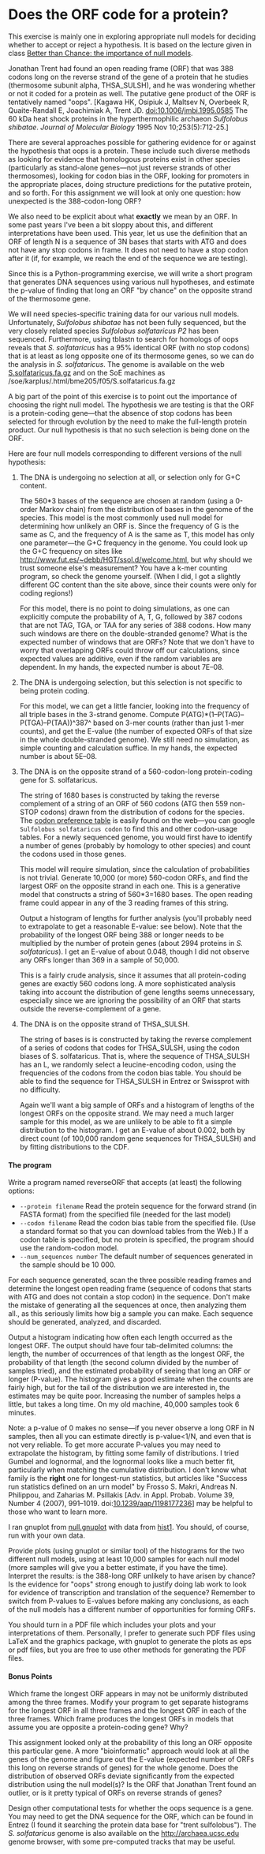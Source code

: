 # Does the ORF code for a protein?

This exercise is mainly one in exploring appropriate null models for
deciding whether to accept or reject a hypothesis. It is based on the
lecture given in class [Better than Chance: the importance of null
models](http://users.soe.ucsc.edu/~karplus/papers/better-than-chance-sep-11.pdf).

Jonathan Trent had found an open reading frame (ORF) that was 388 codons
long on the reverse strand of the gene of a protein that he studies
(thermosome subunit alpha, THSA\_SULSH), and he was wondering whether or
not it coded for a protein as well. The putative gene product of the ORF
is tentatively named "oops". [Kagawa HK, Osipiuk J, Maltsev N, Overbeek
R, Quaite-Randall E, Joachimiak A, Trent JD.
[doi:10.1006/jmbi.1995.0585](http://dx.doi.org/10.1006/jmbi.1995.0585)
The 60 kDa heat shock proteins in the hyperthermophilic archaeon
*Sulfolobus shibatae*. *Journal of Molecular Biology* 1995 Nov
10;253(5):712-25.]

There are several approaches possible for gathering evidence for or
against the hypothesis that oops is a protein. These include such
diverse methods as looking for evidence that homologous proteins exist
in other species (particularly as stand-alone genes—not just reverse
strands of other thermosomes), looking for codon bias in the ORF,
looking for promoters in the appropriate places, doing structure
predictions for the putative protein, and so forth. For this assignment
we will look at only one question: how unexpected is the 388-codon-long
ORF?

We also need to be explicit about what **exactly** we mean by an ORF. In
some past years I've been a bit sloppy about this, and different
interpretations have been used. This year, let us use the definition
that an ORF of length N is a sequence of 3N bases that starts with ATG
and does not have any stop codons in frame. It does not need to have a
stop codon after it (if, for example, we reach the end of the sequence
we are testing).

Since this is a Python-programming exercise, we will write a short
program that generates DNA sequences using various null hypotheses, and
estimate the p-value of finding that long an ORF "by chance" on the
opposite strand of the thermosome gene.

We will need species-specific training data for our various null models.
Unfortunately, *Sulfolobus shibatae* has not been fully sequenced, but
the very closely related species *Sulfolobus solfataricus P2* has been
sequenced. Furthermore, using tblastn to search for homologs of oops
reveals that *S. solfataricus* has a 95% identical ORF (with no stop
codons) that is at least as long opposite one of its thermosome genes,
so we can do the analysis in *S. solfataricus*. The genome is available
on the web
[S.solfataricus.fa.gz](http://www.soe.ucsc.edu/classes/bme205/Fall05/S.solfataricus.fa.gz)
and on the SoE machines as
/soe/karplus/.html/bme205/f05/S.solfataricus.fa.gz

A big part of the point of this exercise is to point out the importance
of choosing the right null model. The hypothesis we are testing is that
the ORF is a protein-coding gene—that the absence of stop codons has
been selected for through evolution by the need to make the full-length
protein product. Our null hypothesis is that no such selection is being
done on the ORF.

Here are four null models corresponding to different versions of the
null hypothesis:

1.  The DNA is undergoing no selection at all, or selection only for G+C
    content.

    The 560\*3 bases of the sequence are chosen at random (using a
    0-order Markov chain) from the distribution of bases in the genome
    of the species. This model is the most commonly used null model for
    determining how unlikely an ORF is. Since the frequency of G is the
    same as C, and the frequency of A is the same as T, this model has
    only one parameter—the G+C frequency in the genome. You could look
    up the G+C frequency on sites like
    <http://www.fut.es/~debb/HGT/ssol.d/welcome.html>, but why should we
    trust someone else's measurement? You have a k-mer counting program,
    so check the genome yourself. (When I did, I got a slightly
    different GC content than the site above, since their counts were
    only for coding regions!)

    For this model, there is no point to doing simulations, as one can
    explicitly compute the probability of A, T, G, followed by 387
    codons that are not TAG, TGA, or TAA for any series of 388 codons.
    How many such windows are there on the double-stranded genome? What
    is the expected number of windows that are ORFs? Note that we don't
    have to worry that overlapping ORFs could throw off our
    calculations, since expected values are additive, even if the random
    variables are dependent. In my hands, the expected number is about
    7E–08.

2.  The DNA is undergoing selection, but this selection is not specific
    to being protein coding.

    For this model, we can get a little fancier, looking into the
    frequency of all triple bases in the 3-strand genome. Compute
    P(ATG)\*(1–P(TAG)–P(TGA)–P(TAA))^387^ based on 3-mer counts (rather
    than just 1-mer counts), and get the E-value (the number of expected
    ORFs of that size in the whole double-stranded genome). We still
    need no simulation, as simple counting and calculation suffice. In
    my hands, the expected number is about 5E–08.

3.  The DNA is on the opposite strand of a 560-codon-long protein-coding
    gene for S. solfataricus.

    The string of 1680 bases is constructed by taking the reverse
    complement of a string of an ORF of 560 codons (ATG then 559
    non-STOP codons) drawn from the distribution of codons for the
    species. The [codon preference
    table](http://www.kazusa.or.jp/codon/cgi-bin/showcodon.cgi?species=273057)
    is easily found on the web—you can google
    `Sulfolobus solfataricus codon` to find this and other codon-usage
    tables. For a newly sequenced genome, you would first have to
    identify a number of genes (probably by homology to other species)
    and count the codons used in those genes.

    This model will require simulation, since the calculation of
    probabilities is not trivial. Generate 10,000 (or more) 560-codon
    ORFs, and find the largest ORF on the opposite strand in each one.
    This is a generative model that constructs a string of 560\*3=1680
    bases. The open reading frame could appear in any of the 3 reading
    frames of this string.

    Output a histogram of lengths for further analysis (you'll probably
    need to extrapolate to get a reasonable E-value: see below). Note
    that the probability of the longest ORF being 388 or longer needs to
    be multiplied by the number of protein genes (about 2994 proteins in
    *S. solfataricus*). I get an E-value of about 0.048, though I did
    not observe any ORFs longer than 369 in a sample of 50,000.

    This is a fairly crude analysis, since it assumes that all
    protein-coding genes are exactly 560 codons long. A more
    sophisticated analysis taking into account the distribution of gene
    lengths seems unnecessary, especially since we are ignoring the
    possibility of an ORF that starts outside the reverse-complement of
    a gene.

4.  The DNA is on the opposite strand of THSA\_SULSH.

    The string of bases is is constructed by taking the reverse
    complement of a series of codons that codes for THSA\_SULSH, using
    the codon biases of S. solfataricus. That is, where the sequence of
    THSA\_SULSH has an L, we randomly select a leucine-encoding codon,
    using the frequencies of the codons from the codon bias table. You
    should be able to find the sequence for THSA\_SULSH in Entrez or
    Swissprot with no difficulty.

    Again we'll want a big sample of ORFs and a histogram of lengths of
    the longest ORFs on the opposite strand. We may need a much larger
    sample for this model, as we are unlikely to be able to fit a simple
    distribution to the histogram. I get an E-value of about 0.002, both
    by direct count (of 100,000 random gene sequences for THSA\_SULSH)
    and by fitting distributions to the CDF.

#### The program

Write a program named reverseORF that accepts (at least) the following
options:

-   `--protein filename` Read the protein sequence for the forward strand (in FASTA format)
        from the specified file (needed for the last model)
-   `--codon filename` Read the codon bias table from the specified file. (Use a standard
        format so that you can download tables from the Web.) If a codon
        table is specified, but no protein is specified, the program should
        use the random-codon model.
-   `--num_sequences number` The default number of sequences generated in the sample should be 10
        000.

For each sequence generated, scan the three possible reading frames and
determine the longest open reading frame (sequence of codons that starts
with ATG and does not contain a stop codon) in the sequence. Don't make
the mistake of generating all the sequences at once, then analyzing them
all., as this seriously limits how big a sample you can make. Each
sequence should be generated, analyzed, and discarded.

Output a histogram indicating how often each length occurred as the
longest ORF. The output should have four tab-delimited columns: the
length, the number of occurrences of that length as the longest ORF, the
probability of that length (the second column divided by the number of
samples tried), and the estimated probability of seeing that long an ORF
or longer (P-value). The histogram gives a good estimate when the counts
are fairly high, but for the tail of the distribution we are interested
in, the estimates may be quite poor. Increasing the number of samples
helps a little, but takes a long time. On my old machine, 40,000 samples
took 6 minutes.

Note: a p-value of 0 makes no sense—if you never observe a long ORF in N
samples, then all you can estimate directly is p-value\<1/N, and even
that is not very reliable. To get more accurate P-values you may need to
extrapolate the histogram, by fitting some family of distributions. I
tried Gumbel and lognormal, and the lognormal looks like a much better
fit, particularly when matching the cumulative distribution. I don't
know what family is the **right** one for longest-run statistics, but
articles like "Success run statistics defined on an urn model" by Frosso
S. Makri, Andreas N. Philippou, and Zaharias M. Psillakis [Adv. in Appl.
Probab. Volume 39, Number 4 (2007), 991–1019.
doi:[10.1239/aap/1198177236](http://dx.doi.org/10.1239/aap/1198177236)]
may be helpful to those who want to learn more.

I ran gnuplot from [null.gnuplot](example/null.gnuplot) with data from
[hist1](example/hist1). You should, of course, run with your own data.

Provide plots (using gnuplot or similar tool) of the histograms for the
two different null models, using at least 10,000 samples for each null
model (more samples will give you a better estimate, if you have the
time). Interpret the results: is the 388-long ORF unlikely to have
arisen by chance? Is the evidence for "oops" strong enough to justify
doing lab work to look for evidence of transcription and translation of
the sequence? Remember to switch from P-values to E-values before making
any conclusions, as each of the null models has a different number of
opportunities for forming ORFs.

You should turn in a PDF file which includes your plots and your
interpretations of them. Personally, I prefer to generate such PDF files
using LaTeX and the graphics package, with gnuplot to generate the plots
as eps or pdf files, but you are free to use other methods for
generating the PDF files.

#### Bonus Points

Which frame the longest ORF appears in may not be uniformly distributed
among the three frames. Modify your program to get separate histograms
for the longest ORF in all three frames and the longest ORF in each of
the three frames. Which frame produces the longest ORFs in models that
assume you are opposite a protein-coding gene? Why?

This assignment looked only at the probability of this long an ORF
opposite this particular gene. A more "bioinformatic" approach would
look at all the genes of the genome and figure out the E-value (expected
number of ORFs this long on reverse strands of genes) for the whole
genome. Does the distribution of observed ORFs deviate significantly
from the expected distribution using the null model(s)? Is the ORF that
Jonathan Trent found an outlier, or is it pretty typical of ORFs on
reverse strands of genes?

Design other computational tests for whether the oops sequence is a
gene. You may need to get the DNA sequence for the ORF, which can be
found in Entrez (I found it searching the protein data base for "trent
sulfolobus"). The *S. solfataricus* genome is also available on the
<http://archaea.ucsc.edu> genome browser, with some pre-computed tracks
that may be useful.

